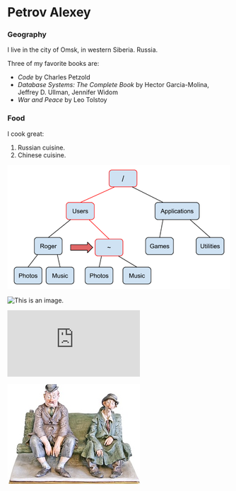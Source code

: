 # Petrov Alexey

### Geography

I live in the city of Omsk, in western Siberia. Russia.

Three of my favorite books are:

- *Code* by Charles Petzold
- *Database Systems: The Complete Book* by Hector Garcia-Molina, Jeffrey D. Ullman, Jennifer Widom
- *War and Peace* by Leo Tolstoy

### Food

I cook great:

1. Russian cuisine.
2. Chinese cuisine.

![](Images/redtree.png)

![This is an image.](https://github.com/yihui/xaringan/releases/download/v0.0.2/karl-moustache.jpg)

![This is an certificationx.](https://github.com/Petrrole/Repogit_temp1/blob/master/Images/Coursera%20NWMV7BWX77AR.pdf)

![This is an jpg.](https://github.com/Petrrole/Repogit_temp1/blob/master/Images/80245ea6aa.jpg)
